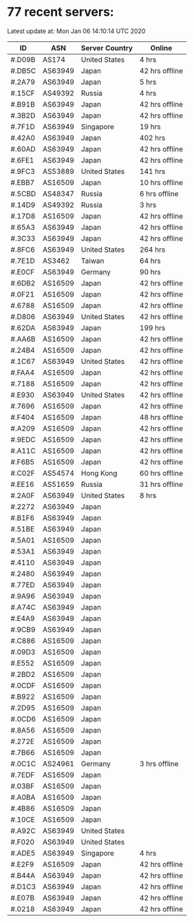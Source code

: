 # 77 recent servers:

Latest update at: Mon Jan 06 14:10:14 UTC 2020

| ID | ASN | Server Country | Online |
| -- | --- | -------------- | ------ |
| #.D09B | AS174 | United States | 4 hrs |
| #.DB5C | AS63949 | Japan | 42 hrs offline |
| #.2A79 | AS63949 | Japan | 5 hrs |
| #.15CF | AS49392 | Russia | 4 hrs |
| #.B91B | AS63949 | Japan | 42 hrs offline |
| #.3B2D | AS63949 | Japan | 42 hrs offline |
| #.7F1D | AS63949 | Singapore | 19 hrs |
| #.42A0 | AS63949 | Japan | 402 hrs |
| #.60AD | AS63949 | Japan | 42 hrs offline |
| #.6FE1 | AS63949 | Japan | 42 hrs offline |
| #.9FC3 | AS53889 | United States | 141 hrs |
| #.EBB7 | AS16509 | Japan | 10 hrs offline |
| #.5CBD | AS48347 | Russia | 6 hrs offline |
| #.14D9 | AS49392 | Russia | 3 hrs |
| #.17D8 | AS16509 | Japan | 42 hrs offline |
| #.65A3 | AS63949 | Japan | 42 hrs offline |
| #.3C33 | AS63949 | Japan | 42 hrs offline |
| #.8FC6 | AS63949 | United States | 264 hrs |
| #.7E1D | AS3462 | Taiwan | 64 hrs |
| #.E0CF | AS63949 | Germany | 90 hrs |
| #.6DB2 | AS16509 | Japan | 42 hrs offline |
| #.0F21 | AS16509 | Japan | 42 hrs offline |
| #.6788 | AS16509 | Japan | 42 hrs offline |
| #.D806 | AS63949 | United States | 42 hrs offline |
| #.62DA | AS63949 | Japan | 199 hrs |
| #.AA6B | AS16509 | Japan | 42 hrs offline |
| #.24B4 | AS16509 | Japan | 42 hrs offline |
| #.1C67 | AS63949 | United States | 42 hrs offline |
| #.FAA4 | AS16509 | Japan | 42 hrs offline |
| #.7188 | AS16509 | Japan | 42 hrs offline |
| #.E930 | AS63949 | United States | 42 hrs offline |
| #.7696 | AS16509 | Japan | 42 hrs offline |
| #.F404 | AS16509 | Japan | 48 hrs offline |
| #.A209 | AS16509 | Japan | 42 hrs offline |
| #.9EDC | AS16509 | Japan | 42 hrs offline |
| #.A11C | AS16509 | Japan | 42 hrs offline |
| #.F6B5 | AS16509 | Japan | 42 hrs offline |
| #.C02F | AS54574 | Hong Kong | 60 hrs offline |
| #.EE16 | AS51659 | Russia | 31 hrs offline |
| #.2A0F | AS63949 | United States | 8 hrs |
| #.2272 | AS63949 | Japan | |
| #.B1F6 | AS63949 | Japan | |
| #.51BE | AS63949 | Japan | |
| #.5A01 | AS16509 | Japan | |
| #.53A1 | AS63949 | Japan | |
| #.4110 | AS63949 | Japan | |
| #.2480 | AS63949 | Japan | |
| #.77ED | AS63949 | Japan | |
| #.9A96 | AS63949 | Japan | |
| #.A74C | AS63949 | Japan | |
| #.E4A9 | AS63949 | Japan | |
| #.9CB9 | AS63949 | Japan | |
| #.C886 | AS16509 | Japan | |
| #.09D3 | AS16509 | Japan | |
| #.E552 | AS16509 | Japan | |
| #.2BD2 | AS16509 | Japan | |
| #.0CDF | AS16509 | Japan | |
| #.B922 | AS16509 | Japan | |
| #.2D95 | AS16509 | Japan | |
| #.0CD6 | AS16509 | Japan | |
| #.8A56 | AS16509 | Japan | |
| #.272E | AS16509 | Japan | |
| #.7B66 | AS16509 | Japan | |
| #.0C1C | AS24961 | Germany | 3 hrs offline |
| #.7EDF | AS16509 | Japan | |
| #.03BF | AS16509 | Japan | |
| #.A0BA | AS16509 | Japan | |
| #.4B86 | AS16509 | Japan | |
| #.10CE | AS16509 | Japan | |
| #.A92C | AS63949 | United States | |
| #.F020 | AS63949 | United States | |
| #.ADE5 | AS63949 | Singapore | 4 hrs |
| #.E2F9 | AS16509 | Japan | 42 hrs offline |
| #.B44A | AS63949 | Japan | 42 hrs offline |
| #.D1C3 | AS63949 | Japan | 42 hrs offline |
| #.E07B | AS63949 | Japan | 42 hrs offline |
| #.0218 | AS63949 | Japan | 42 hrs offline |

